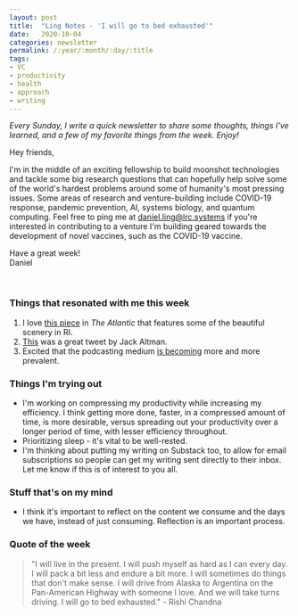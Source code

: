 ```yaml
---
layout: post
title:  "Ling Notes - 'I will go to bed exhausted'"
date:   2020-10-04
categories: newsletter
permalink: /:year/:month/:day/:title
tags:
- VC
- productivity
- health
- approach
- writing
---
```


*Every Sunday, I write a quick newsletter to share some thoughts, things I've learned, and a few of my favorite things from the week. Enjoy!*

Hey friends,

I'm in the middle of an exciting fellowship to build moonshot technologies and tackle some big research questions that can hopefully help solve some of the world's hardest problems around some of humanity's most pressing issues. Some areas of research and venture-building include COVID-19 response, pandemic prevention, AI, systems biology, and quantum computing. Feel free to ping me at daniel.ling@lrc.systems if you're interested in contributing to a venture I'm building geared towards the development of novel vaccines, such as the COVID-19 vaccine.

Have a great week!\
Daniel

<br>

### Things that resonated with me this week

1. I love [this piece](https://www.theatlantic.com/photo/2020/09/rhode-island-photos/616489/?fbclid=IwAR0SSoP6JYuUoD_2mE-7JDTzBfisbVnb3S3ZKoG9CzffA_ER93gZ1Bm14Qc) in *The Atlantic* that features some of the beautiful scenery in RI.
2. [This](https://twitter.com/jaltma/status/1310638209622188037) was a great tweet by Jack Altman.
3. Excited that the podcasting medium [is becoming](https://twitter.com/MichelleObama/status/1311308682848800769) more and more prevalent.

### Things I'm trying out

- I'm working on compressing my productivity while increasing my efficiency. I think getting more done, faster, in a compressed amount of time, is more desirable, versus spreading out your productivity over a longer period of time, with lesser efficiency throughout.
- Prioritizing sleep - it's vital to be well-rested.
- I'm thinking about putting my writing on Substack too, to allow for email subscriptions so people can get my writing sent directly to their inbox. Let me know if this is of interest to you all.

### Stuff that's on my mind

- I think it's important to reflect on the content we consume and the days we have, instead of just consuming. Reflection is an important process.

### Quote of the week

> "I will live in the present. I will push myself as hard as I can every day. I will pack a bit less and endure a bit more.
I will sometimes do things that don't make sense.
I will drive from Alaska to Argentina on the Pan-American Highway with someone I love. And we will take turns driving.
I will go to bed exhausted." - Rishi Chandna

